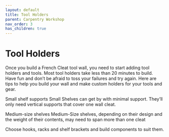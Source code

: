 ```yaml
---
layout: default
title: Tool Holders
parent: Carpentry Workshop
nav_order: 3
has_children: true
---
```


# Tool Holders

Once you build a French Cleat tool wall, you need to start adding 
tool holders and tools. Most tool holders take less than 20 minutes 
to build. Have fun and don’t be afraid to toss your failures and 
try again. Here are tips to help you build your wall and make 
custom holders for your tools and gear.

Small shelf supports
Small Shelves can get by with minimal support. 
They’ll only need vertical supports that cover one wall cleat.

Medium-size shelves
Medium-Size shelves, depending on their design and the weight 
of their contents, may need to span more than one cleat

Choose hooks, racks and shelf brackets and build components to suit them.